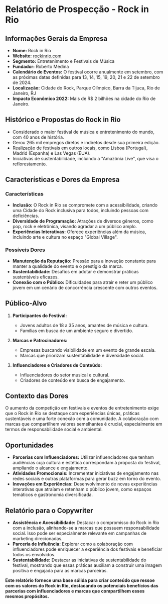 # Relatório de Prospecção - Rock in Rio

## Informações Gerais da Empresa
- **Nome:** Rock in Rio
- **Website:** [rockinrio.com](https://rockinrio.com/rio/)
- **Segmento:** Entretenimento e Festivais de Música
- **Fundador:** Roberto Medina
- **Calendário de Eventos:** O festival ocorre anualmente em setembro, com as próximas datas definidas para 13, 14, 15, 19, 20, 21 e 22 de setembro de 2024.
- **Localização:** Cidade do Rock, Parque Olímpico, Barra da Tijuca, Rio de Janeiro, RJ
- **Impacto Econômico 2022:** Mais de R$ 2 bilhões na cidade do Rio de Janeiro.

## Histórico e Propostas do Rock in Rio
- Considerado o maior festival de música e entretenimento do mundo, com 40 anos de história.
- Gerou 265 mil empregos diretos e indiretos desde sua primeira edição.
- Realização de festivais em outros locais, como Lisboa (Portugal), Madrid (Espanha) e Las Vegas (EUA).
- Iniciativas de sustentabilidade, incluindo a "Amazônia Live", que visa o reflorestamento.

## Características e Dores da Empresa

### Características
- **Inclusão:** O Rock in Rio se compromete com a acessibilidade, criando uma Cidade do Rock inclusiva para todos, incluindo pessoas com deficiências.
- **Diversidade de Programação:** Atrações de diversos gêneros, como pop, rock e eletrônica, visando agradar a um público amplo.
- **Experiências Interativas:** Oferece experiências além da música, incluindo arte e cultura no espaço "Global Village".

### Possíveis Dores
- **Manutenção da Reputação:** Pressão para a inovação constante para manter a qualidade do evento e o prestígio da marca.
- **Sustentabilidade:** Desafios em adotar e demonstrar práticas sustentáveis eficazes.
- **Conexão com o Público:** Dificuldades para atrair e reter um público jovem em um cenário de concorrência crescente com outros eventos.

## Público-Alvo
1. **Participantes do Festival:**
   - Jovens adultos de 18 a 35 anos, amantes de música e cultura.
   - Famílias em busca de um ambiente seguro e divertido.

2. **Marcas e Patrocinadores:**
   - Empresas buscando visibilidade em um evento de grande escala.
   - Marcas que priorizam sustentabilidade e diversidade social.

3. **Influenciadores e Criadores de Conteúdo:**
   - Influenciadores do setor musical e cultural.
   - Criadores de conteúdo em busca de engajamento.

## Contexto das Dores
O aumento da competição em festivais e eventos de entretenimento exige que o Rock in Rio se destaque com experiências únicas, práticas sustentáveis e uma forte conexão com a comunidade. A colaboração com marcas que compartilhem valores semelhantes é crucial, especialmente em termos de responsabilidade social e ambiental.

## Oportunidades
- **Parcerias com Influenciadores:** Utilizar influenciadores que tenham audiências cuja cultura e estética correspondam à proposta do festival, ampliando o alcance e engajamento.
- **Atividades Promocionais:** Incrementar iniciativas de engajamento nas redes sociais e outras plataformas para gerar buzz em torno do evento.
- **Inovações em Experiências:** Desenvolvimento de novas experiências interativas que atraíam e retenham o público jovem, como espaços temáticos e gastronomia diversificada.

## Relatório para o Copywriter
- **Assistência e Acessibilidade:** Destacar o compromisso do Rock in Rio com a inclusão, alinhando-se a marcas que possuem responsabilidade social. Isso pode ser especialmente relevante em campanhas de marketing direcionadas.
- **Parceria de Influência:** Explorar como a colaboração com influenciadores pode enriquecer a experiência dos festivais e beneficiar todos os envolvidos.
- **Sustentabilidade:** Destacar as iniciativas de sustentabilidade do festival, mostrando que essas práticas auxiliam a construir uma imagem positiva e engajada para as marcas parceiras.

**Este relatório fornece uma base sólida para criar conteúdo que ressoe com os valores do Rock in Rio, destacando os potenciais benefícios das parcerias com influenciadores e marcas que compartilhem esses mesmos propósitos.**